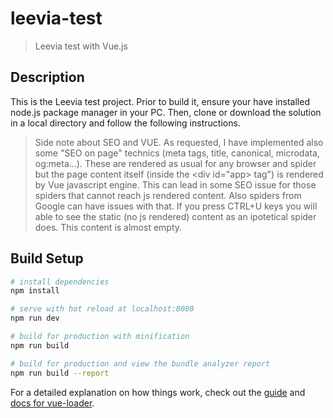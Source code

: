 # leevia-test

> Leevia test with Vue.js

## Description
This is the Leevia test project.
Prior to build it, ensure your have installed node.js package manager in your PC.
Then, clone or download the solution in a local directory and follow the following instructions.


> Side note about SEO and VUE. As requested, I have implemented also some "SEO on page" technics (meta tags, title, canonical, microdata, og:meta...). These are rendered as usual for any browser and spider but the page content itself (inside the <div id="app> tag") is rendered by Vue javascript engine. This can lead in some SEO issue for those spiders that cannot reach js rendered content. Also spiders from Google can have issues with that. If you press CTRL+U keys you will able to see the static (no js rendered) content as an ipotetical spider does. This content is almost empty.


## Build Setup

``` bash
# install dependencies
npm install

# serve with hot reload at localhost:8080
npm run dev

# build for production with minification
npm run build

# build for production and view the bundle analyzer report
npm run build --report

```

For a detailed explanation on how things work, check out the [guide](http://vuejs-templates.github.io/webpack/) and [docs for vue-loader](http://vuejs.github.io/vue-loader).
